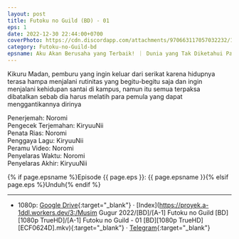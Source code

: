 ```yaml
---
layout: post
title: Futoku no Guild (BD) - 01
eps: 1
date: 2022-12-30 22:44:00+0700
coverPhoto: https://cdn.discordapp.com/attachments/970663117057032232/1058407965054468147/mpv-shot0180.jpg
category: Futoku-no-Guild-bd
epsname: Aku Akan Berusaha yang Terbaik! ｜ Dunia yang Tak Diketahui Para Gadis
---
```


Kikuru Madan, pemburu yang ingin keluar dari serikat karena hidupnya terasa hampa menjalani rutinitas yang begitu-begitu saja dan ingin menjalani kehidupan santai di kampus, namun itu semua terpaksa dibatalkan sebab dia harus melatih para pemula yang dapat menggantikannya dirinya

Penerjemah: Noromi<br>
Pengecek Terjemahan: KiryuuNii<br>
Penata Rias: Noromi<br>
Penggaya Lagu: KiryuuNii<br>
Peramu Video: Noromi<br>
Penyelaras Waktu: Noromi<br>
Penyelaras Akhir: KiryuuNii<br>

{% if page.epsname %}Episode {{ page.eps }}: {{ page.epsname }}{% elsif page.eps %}Unduh{% endif %}

---
- 1080p: [Google Drive](https://drive.google.com/file/d/1EuGXLdNY2pHSOM5bdmw587jmgk39VsPz/view?usp=share_link){:target="_blank"} &middot; [Index](https://proyek.a-1ddl.workers.dev/3:/Musim Gugur 2022/[BD]/[A-1] Futoku no Guild [BD][1080p TrueHD]/[A-1] Futoku no Guild - 01 [BD][1080p TrueHD][ECF0624D].mkv){:target="_blank"} &middot; [Telegram](https://t.me/a1fansubweeklies/175){:target="_blank"}